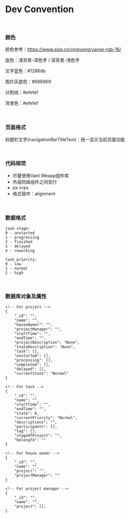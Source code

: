 # Dev Convention




</br>


### 颜色

颜色参考：https://www.sioe.cn/yingyong/yanse-rgb-16/

底色：浅背景-深色字 / 深背景-浅色字

文字蓝色：#1296db

图片灰底色：#696969

分割线：#efefef

背景色：#efefef

</br>






### 页面格式

 标题栏文字(navigationBarTitleText)：统一显示当前页面功能
 
</br>





### 代码规范

- 尽量使用Vant Weapp组件库
- 外层同级组件之间空行
- px->rpx
- 格式居中：alignment

</br>




### 数据格式
```
task stage: 
0 - unstarted
1 - progressing
2 - finished
3 - delayed
4 - reworking

task priority:
0 - low
1 - normal
2 - high
```

</br>

### 数据库对象及属性
```
<!-- For project -->
{
    "_id": "",
    "name": "",
    "houseOwner": "",
    "projectManager": "",
    "startTime": "",
    "endTime": "",
    "projectDescription": "None",
    "stateDescription": "None",
    "task": [],
    "unstarted": [],
    "processing": [],
    "completed": [],
    "delayed": [],
    "currentState": "Normal"
}

<!-- For task -->
{
    "_id": "",
    "name": "",
    "startTime": "",
    "endTime": "",
    "state": 0,
    "currentPriority": "Normal",
    "descriptions": "",
    "participants": [],
    "tag": [],
    "stageOfProject": "",
    "belongTo": ""
}

<!-- For house owner -->
{
    "_id": "",
    "name": "",
    "project": "",
    "projectManager": ""
}

<!-- For project manager -->
{
    "_id": "",
    "name": "",
    "project": [],
}
```


